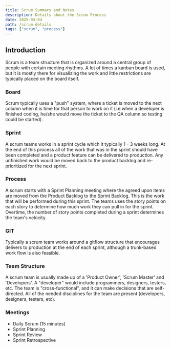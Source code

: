 ```yaml
---
title: Scrum Summary and Notes
description: Details about the Scrum Process
date: 2025-03-04
path: /scrum-details
tags: ["scrum", "process"]
---
```


## Introduction

Scrum is a team structure that is organized around a central group of people with certain meeting rhythms. A lot of times a kanban board is used, but it is mostly there for visualizing the work and little restrictions are typically placed on the board itself.

### Board

Scrum typically uses a "push" system, where a ticket is moved to the next column when it is time for that person to work on it (i.e when a developer is finished coding, he/she would move the ticket to the QA column so testing could be started).

### Sprint

A scrum teams works in a sprint cycle which it typically 1 - 3 weeks long. At the end of this process all of the work that was in the sprint should have been completed and a product feature can be delivered to production. Any unfinished work would be moved back to the product backlog and re-prioritized for the next sprint.

### Process

A scrum starts with a Sprint Planning meeting where the agreed upon items are moved from the Product Backlog to the Sprint Backlog. This is the work that will be performed during this sprint. The teams uses the story points on each story to determine how much work they can pull in for the sprint. Overtime, the number of story points completed during a sprint determines the team's velocity.

### GIT

Typically a scrum team works around a gitflow structure that encourages delivers to production at the end of each sprint, although a trunk-based work flow is also feasible.

### Team Structure

A scrum team is usually made up of a 'Product Owner', 'Scrum Master' and 'Developers'. A "developer" would include programmers, designers, testers, etc. The team is "cross-functional", and it can make decisions that are self-directed. All of the needed disciplines for the team are present (developers, designers, testers, etc).

### Meetings

- Daily Scrum (15 minutes)
- Sprint Planning
- Sprint Review
- Sprint Retrospective
